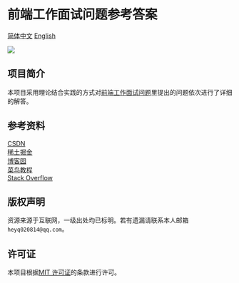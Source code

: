 # 前端工作面试问题参考答案

[简体中文](./README.md)
[English](./README-en.md)

![](https://img.shields.io/badge/✏️-xxhls-blue)

## 项目简介

本项目采用理论结合实践的方式对[前端工作面试问题](https://github.com/h5bp/Front-end-Developer-Interview-Questions)里提出的问题依次进行了详细的解答。

## 参考资料

[CSDN](https://blog.csdn.net/)    
[稀土掘金](https://juejin.cn/)  
[博客园](https://www.cnblogs.com/)  
[菜鸟教程](https://www.runoob.com/)  
[Stack Overflow](https://stackoverflow.co/)  

## 版权声明

资源来源于互联网，一级出处均已标明。若有遗漏请联系本人邮箱`heyq020814@qq.com`。

## 许可证

本项目根据[MIT 许可证](https://github.com/xxhls/Answers-to--Front-end-Developer-Interview-Questions/blob/main/LICENSE)的条款进行许可。
